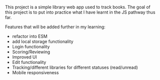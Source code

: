 This project is a simple library web app used to track books. The goal of this project is to put into practice what I have learnt in the JS pathway thus far.

Features that will be added further in my learning:
- refactor into ESM
- add local storage functionality
- Login functionality
- Scoring/Reviewing
- Improved UI
- Edit functionality
- Tracking/different libraries for different statuses (read/unread)
- Mobile responsiveness